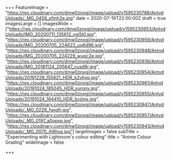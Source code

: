 +++
FeatureImage = "https://res.cloudinary.com/dmw0znxgj/image/upload/v1595230788/AntvdUploads/_MG_0456_xfmh2e.jpg"
date = 2020-07-19T22:00:00Z
draft = true
imagesLarge = []
imagesWide = ["https://res.cloudinary.com/dmw0znxgj/image/upload/v1595230953/AntvdUploads/IMG_20200711_135612_ygj5t0.jpg", "https://res.cloudinary.com/dmw0znxgj/image/upload/v1595230959/AntvdUploads/IMG_20200705_224622_uq6d96.jpg", "https://res.cloudinary.com/dmw0znxgj/image/upload/v1595230948/AntvdUploads/IMG_20200705_224229_wupc2e.jpg", "https://res.cloudinary.com/dmw0znxgj/image/upload/v1595230936/AntvdUploads/IMG_20181124_205647_cusd9r.jpg", "https://res.cloudinary.com/dmw0znxgj/image/upload/v1595230954/AntvdUploads/20191228_155621_HDR_k2vhyq.jpg", "https://res.cloudinary.com/dmw0znxgj/image/upload/v1595230961/AntvdUploads/20191024_185045_HDR_yuronv.jpg", "https://res.cloudinary.com/dmw0znxgj/image/upload/v1595230955/AntvdUploads/20191024_184410_HDR_bcjjms.jpg", "https://res.cloudinary.com/dmw0znxgj/image/upload/v1595230947/AntvdUploads/_MG_0228_fwjqfr.jpg", "https://res.cloudinary.com/dmw0znxgj/image/upload/v1595230957/AntvdUploads/_MG_0197_a0opxp.jpg", "https://res.cloudinary.com/dmw0znxgj/image/upload/v1595230943/AntvdUploads/_MG_0070_ih6hva.jpg"]
largeImages = false
subTitle = "Experimenting with Lightroom's colour editing"
title = "Anime Colour Grading"
wideImage = false

+++
